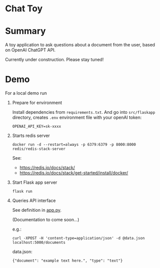 Chat Toy
====

# Summary

A toy application to ask questions about a document from the user, based on
OpenAI ChatGPT API.

Currently under construction. Please stay tuned!

# Demo

For a local demo run

1. Prepare for environment

   Install dependencies from `requirements.txt`.
   And go into `src/flaskapp` directory, creates `.env` environment file
   with your openAI token:

    ```
    OPENAI_API_KEY=sk-xxxx
    ```

2. Starts redis server

   ```
   docker run -d --restart=always -p 6379:6379 -p 8000:8000 redis/redis-stack-server
   ```

   See:

   - <https://redis.io/docs/stack/>
   - <https://redis.io/docs/stack/get-started/install/docker/>

2. Start Flask app server

    ```
    flask run
    ```

3. Queries API interface

   See definition in [app.py](src/flaskapp/app.py).

   (Documentation to come soon...)

   e.g.:

   ```
   curl -XPOST -H 'content-type=application/json' -d @data.json localhost:5000/documents
   ```

   data.json:

   ```
   {"document": "example text here.", "type": "text"}
   ```
